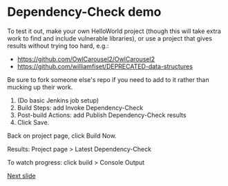 # Dependency-Check demo

To test it out, make your own HelloWorld project (though this will take extra work to find and include vulnerable libraries), or use a project that gives results without trying too hard, e.g.:
* https://github.com/OwlCarousel2/OwlCarousel2
* https://github.com/williamfiset/DEPRECATED-data-structures

Be sure to fork someone else's repo if you need to add to it rather than mucking up their work.

1. (Do basic Jenkins job setup)
2. Build Steps: add Invoke Dependency-Check
3. Post-build Actions: add Publish Dependency-Check results
4. Click Save.

Back on project page, click Build Now.

Results: Project page > Latest Dependency-Check 

To watch progress: click build > Console Output

[Next slide](sast.md)
